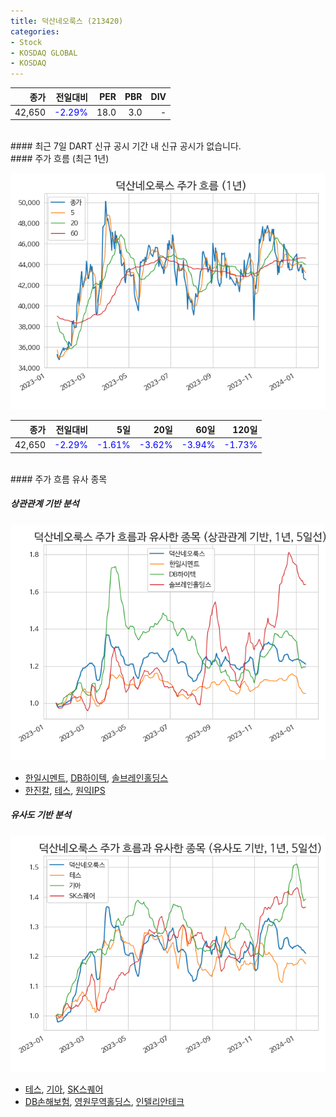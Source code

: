 ```yaml
---
title: 덕산네오룩스 (213420)
categories:
- Stock
- KOSDAQ GLOBAL
- KOSDAQ
---
```


|종가|전일대비|PER|PBR|DIV|
|---:|-------:|--:|--:|--:|
|42,650|<span style="color: blue">-2.29%</span>|18.0|3.0|-|

<!-- more -->

<br>
#### 최근 7일 DART 신규 공시
기간 내 신규 공시가 없습니다.

<br>
#### 주가 흐름 (최근 1년)

![213420](/assets/images/stock/213420.png)

|종가|전일대비|5일|20일|60일|120일|
|---:|-------:|--:|---:|---:|----:|
|42,650|<span style="color: blue">-2.29%</span>|<span style="color: blue">-1.61%</span>|<span style="color: blue">-3.62%</span>|<span style="color: blue">-3.94%</span>|<span style="color: blue">-1.73%</span>|

<br>
#### 주가 흐름 유사 종목

##### 상관관계 기반 분석

![213420](/assets/images/stock/213420_corr.png)
- [한일시멘트](/300720/), [DB하이텍](/000990/), [솔브레인홀딩스](/036830/)
- [한진칼](/180640/), [테스](/095610/), [원익IPS](/240810/)

##### 유사도 기반 분석

![213420](/assets/images/stock/213420_sim.png)
- [테스](/095610/), [기아](/000270/), [SK스퀘어](/402340/)
- [DB손해보험](/005830/), [영원무역홀딩스](/009970/), [인텔리안테크](/189300/)